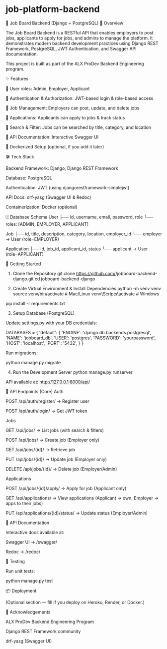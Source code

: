 # job-platform-backend
📌 Job Board Backend (Django + PostgreSQL)
📖 Overview

The Job Board Backend is a RESTful API that enables employers to post jobs, applicants to apply for jobs, and admins to manage the platform.
It demonstrates modern backend development practices using Django REST Framework, PostgreSQL, JWT Authentication, and Swagger API documentation.

This project is built as part of the ALX ProDev Backend Engineering program.

✨ Features

👤 User roles: Admin, Employer, Applicant

🔐 Authentication & Authorization: JWT-based login & role-based access

💼 Job Management: Employers can post, update, and delete jobs

📄 Applications: Applicants can apply to jobs & track status

🔎 Search & Filter: Jobs can be searched by title, category, and location

📑 API Documentation: Interactive Swagger UI

🐳 Dockerized Setup (optional, if you add it later)

🛠️ Tech Stack

Backend Framework: Django, Django REST Framework

Database: PostgreSQL

Authentication: JWT (using djangorestframework-simplejwt)

API Docs: drf-yasg (Swagger UI & Redoc)

Containerization: Docker (optional)

🗄️ Database Schema
User
 ├── id, username, email, password, role
 └── roles: [ADMIN, EMPLOYER, APPLICANT]

Job
 ├── id, title, description, category, location, employer_id
 └── employer → User (role=EMPLOYER)

Application
 ├── id, job_id, applicant_id, status
 └── applicant → User (role=APPLICANT)

🚀 Getting Started
1. Clone the Repository
git clone https://github.com/<your-username>/jobboard-backend-django.git
cd jobboard-backend-django

2. Create Virtual Environment & Install Dependencies
python -m venv venv
source venv/bin/activate   # Mac/Linux
venv\Scripts\activate      # Windows

pip install -r requirements.txt

3. Setup Database (PostgreSQL)

Update settings.py with your DB credentials:

DATABASES = {
    'default': {
        'ENGINE': 'django.db.backends.postgresql',
        'NAME': 'jobboard_db',
        'USER': 'postgres',
        'PASSWORD': 'yourpassword',
        'HOST': 'localhost',
        'PORT': '5432',
    }
}


Run migrations:

python manage.py migrate

4. Run the Development Server
python manage.py runserver


API available at: http://127.0.0.1:8000/api/

🔑 API Endpoints (Core)
Auth

POST /api/auth/register/ → Register user

POST /api/auth/login/ → Get JWT token

Jobs

GET /api/jobs/ → List jobs (with search & filters)

POST /api/jobs/ → Create job (Employer only)

GET /api/jobs/{id}/ → Retrieve job

PUT /api/jobs/{id}/ → Update job (Employer only)

DELETE /api/jobs/{id}/ → Delete job (Employer/Admin)

Applications

POST /api/jobs/{id}/apply/ → Apply for job (Applicant only)

GET /api/applications/ → View applications (Applicant → own, Employer → apps to their jobs)

PUT /api/applications/{id}/status/ → Update status (Employer/Admin)

📑 API Documentation

Interactive docs available at:

Swagger UI → /swagger/

Redoc → /redoc/

🧪 Testing

Run unit tests:

python manage.py test

📦 Deployment

(Optional section — fill if you deploy on Heroku, Render, or Docker.)

🙌 Acknowledgements

ALX ProDev Backend Engineering Program

Django REST Framework community

drf-yasg (Swagger UI)

